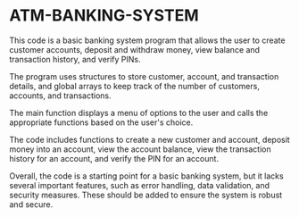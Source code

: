 # ATM-BANKING-SYSTEM

This code is a basic banking system program that allows the user to create customer accounts, deposit and withdraw money, view balance and transaction history, and verify PINs.

The program uses structures to store customer, account, and transaction details, and global arrays to keep track of the number of customers, accounts, and transactions.

The main function displays a menu of options to the user and calls the appropriate functions based on the user's choice.

The code includes functions to create a new customer and account, deposit money into an account, view the account balance, view the transaction history for an account, and verify the PIN for an account.

Overall, the code is a starting point for a basic banking system, but it lacks several important features, such as error handling, data validation, and security measures. These should be added to ensure the system is robust and secure.
